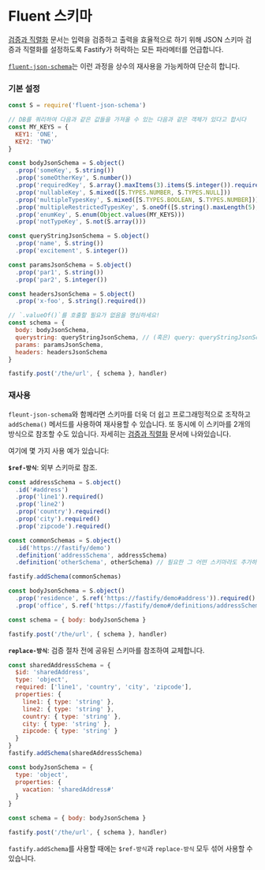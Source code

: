 # Fluent 스키마

[검증과 직렬화](Validation-and-Serialization.md) 문서는 입력을 검증하고 출력을 효율적으로 하기 위해 JSON 스키마 검증과 직렬화를 설정하도록 Fastify가 허락하는 모든 파라메터를 언급합니다.

[`fluent-json-schema`](https://github.com/fastify/fluent-json-schema)는 이런 과정을 상수의 재사용을 가능케하여 단순히 합니다.

### 기본 설정

```js
const S = require('fluent-json-schema')

// DB를 쿼리하여 다음과 같은 값들을 가져올 수 있는 다음과 같은 객체가 있다고 합시다
const MY_KEYS = {
  KEY1: 'ONE',
  KEY2: 'TWO'
}

const bodyJsonSchema = S.object()
  .prop('someKey', S.string())
  .prop('someOtherKey', S.number())
  .prop('requiredKey', S.array().maxItems(3).items(S.integer()).required())
  .prop('nullableKey', S.mixed([S.TYPES.NUMBER, S.TYPES.NULL]))
  .prop('multipleTypesKey', S.mixed([S.TYPES.BOOLEAN, S.TYPES.NUMBER]))
  .prop('multipleRestrictedTypesKey', S.oneOf([S.string().maxLength(5), S.number().minimum(10)]))
  .prop('enumKey', S.enum(Object.values(MY_KEYS)))
  .prop('notTypeKey', S.not(S.array()))

const queryStringJsonSchema = S.object()
  .prop('name', S.string())
  .prop('excitement', S.integer())

const paramsJsonSchema = S.object()
  .prop('par1', S.string())
  .prop('par2', S.integer())

const headersJsonSchema = S.object()
  .prop('x-foo', S.string().required())

// `.valueOf()`를 호출할 필요가 없음을 명심하세요!
const schema = {
  body: bodyJsonSchema,
  querystring: queryStringJsonSchema, // (혹은) query: queryStringJsonSchema
  params: paramsJsonSchema,
  headers: headersJsonSchema
}

fastify.post('/the/url', { schema }, handler)
```

### 재사용

`fleunt-json-schema`와 함께라면 스키마를 더욱 더 쉽고 프로그래밍적으로 조작하고 `addSchema()` 메서드를 사용하여 재사용할 수 있습니다.
또 동시에 이 스키마를 2개의 방식으로 참조할 수도 있습니다.
자세히는 [검증과 직렬화](Validation-and-Serialization.md#adding-a-shared-schema) 문서에 나와있습니다.

여기에 몇 가지 사용 예가 있습니다:

**`$ref-방식`**: 외부 스키마로 참조.

```js
const addressSchema = S.object()
  .id('#address')
  .prop('line1').required()
  .prop('line2')
  .prop('country').required()
  .prop('city').required()
  .prop('zipcode').required()

const commonSchemas = S.object()
  .id('https://fastify/demo')
  .definition('addressSchema', addressSchema)
  .definition('otherSchema', otherSchema) // 필요한 그 어떤 스키마라도 추가하세요

fastify.addSchema(commonSchemas)

const bodyJsonSchema = S.object()
  .prop('residence', S.ref('https://fastify/demo#address')).required()
  .prop('office', S.ref('https://fastify/demo#/definitions/addressSchema')).required()

const schema = { body: bodyJsonSchema }

fastify.post('/the/url', { schema }, handler)
```

**`replace-방식`**: 검증 절차 전에 공유된 스키마를 참조하여 교체합니다.

```js
const sharedAddressSchema = {
  $id: 'sharedAddress',
  type: 'object',
  required: ['line1', 'country', 'city', 'zipcode'],
  properties: {
    line1: { type: 'string' },
    line2: { type: 'string' },
    country: { type: 'string' },
    city: { type: 'string' },
    zipcode: { type: 'string' }
  }
}
fastify.addSchema(sharedAddressSchema)

const bodyJsonSchema = {
  type: 'object',
  properties: {
    vacation: 'sharedAddress#'
  }
}

const schema = { body: bodyJsonSchema }

fastify.post('/the/url', { schema }, handler)
```

`fastify.addSchema`를 사용할 때에는 `$ref-방식`과 `replace-방식` 모두 섞어 사용할 수 있습니다.
